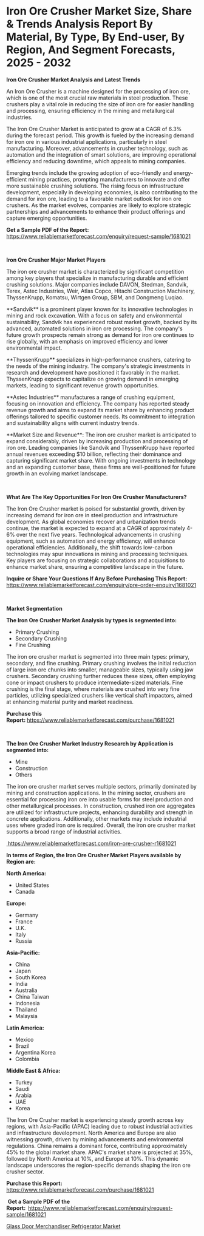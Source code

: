 <p><h1>Iron Ore Crusher Market Size, Share & Trends Analysis Report By Material, By Type, By End-user, By Region, And Segment Forecasts, 2025 - 2032</h1></p><p><strong>Iron Ore Crusher Market Analysis and Latest Trends</strong></p>
<p><p>An Iron Ore Crusher is a machine designed for the processing of iron ore, which is one of the most crucial raw materials in steel production. These crushers play a vital role in reducing the size of iron ore for easier handling and processing, ensuring efficiency in the mining and metallurgical industries.</p><p>The Iron Ore Crusher Market is anticipated to grow at a CAGR of 6.3% during the forecast period. This growth is fueled by the increasing demand for iron ore in various industrial applications, particularly in steel manufacturing. Moreover, advancements in crusher technology, such as automation and the integration of smart solutions, are improving operational efficiency and reducing downtime, which appeals to mining companies.</p><p>Emerging trends include the growing adoption of eco-friendly and energy-efficient mining practices, prompting manufacturers to innovate and offer more sustainable crushing solutions. The rising focus on infrastructure development, especially in developing economies, is also contributing to the demand for iron ore, leading to a favorable market outlook for iron ore crushers. As the market evolves, companies are likely to explore strategic partnerships and advancements to enhance their product offerings and capture emerging opportunities.</p></p>
<p><strong>Get a Sample PDF of the Report:&nbsp;</strong> <a href="https://www.reliablemarketforecast.com/enquiry/request-sample/1681021?utm_campaign=2413&utm_medium=2&utm_source=Github&utm_content=ia&utm_term=10042025&utm_id=iron-ore-crusher">https://www.reliablemarketforecast.com/enquiry/request-sample/1681021</a></p>
<p>&nbsp;</p>
<p><strong>Iron Ore Crusher Major Market Players</strong></p>
<p><p>The iron ore crusher market is characterized by significant competition among key players that specialize in manufacturing durable and efficient crushing solutions. Major companies include DAVON, Stedman, Sandvik, Terex, Astec Industries, Weir, Atlas Copco, Hitachi Construction Machinery, ThyssenKrupp, Komatsu, Wirtgen Group, SBM, and Dongmeng Luqiao.</p><p>**Sandvik** is a prominent player known for its innovative technologies in mining and rock excavation. With a focus on safety and environmental sustainability, Sandvik has experienced robust market growth, backed by its advanced, automated solutions in iron ore processing. The company's future growth prospects remain strong as demand for iron ore continues to rise globally, with an emphasis on improved efficiency and lower environmental impact.</p><p>**ThyssenKrupp** specializes in high-performance crushers, catering to the needs of the mining industry. The company's strategic investments in research and development have positioned it favorably in the market. ThyssenKrupp expects to capitalize on growing demand in emerging markets, leading to significant revenue growth opportunities.</p><p>**Astec Industries** manufactures a range of crushing equipment, focusing on innovation and efficiency. The company has reported steady revenue growth and aims to expand its market share by enhancing product offerings tailored to specific customer needs. Its commitment to integration and sustainability aligns with current industry trends.</p><p>**Market Size and Revenue**: The iron ore crusher market is anticipated to expand considerably, driven by increasing production and processing of iron ore. Leading companies like Sandvik and ThyssenKrupp have reported annual revenues exceeding $10 billion, reflecting their dominance and capturing significant market share. With ongoing investments in technology and an expanding customer base, these firms are well-positioned for future growth in an evolving market landscape.</p></p>
<p>&nbsp;</p>
<p><strong>What Are The Key Opportunities For Iron Ore Crusher Manufacturers?</strong></p>
<p><p>The Iron Ore Crusher market is poised for substantial growth, driven by increasing demand for iron ore in steel production and infrastructure development. As global economies recover and urbanization trends continue, the market is expected to expand at a CAGR of approximately 4-6% over the next five years. Technological advancements in crushing equipment, such as automation and energy efficiency, will enhance operational efficiencies. Additionally, the shift towards low-carbon technologies may spur innovations in mining and processing techniques. Key players are focusing on strategic collaborations and acquisitions to enhance market share, ensuring a competitive landscape in the future.</p></p>
<p><strong>Inquire or Share Your Questions If Any Before Purchasing This Report:</strong> <a href="https://www.reliablemarketforecast.com/enquiry/pre-order-enquiry/1681021?utm_campaign=2413&utm_medium=2&utm_source=Github&utm_content=ia&utm_term=10042025&utm_id=iron-ore-crusher">https://www.reliablemarketforecast.com/enquiry/pre-order-enquiry/1681021</a></p>
<p>&nbsp;</p>
<p><strong>Market Segmentation</strong></p>
<p><strong>The Iron Ore Crusher Market Analysis by types is segmented into:</strong></p>
<p><ul><li>Primary Crushing</li><li>Secondary Crushing</li><li>Fine Crushing</li></ul></p>
<p><p>The iron ore crusher market is segmented into three main types: primary, secondary, and fine crushing. Primary crushing involves the initial reduction of large iron ore chunks into smaller, manageable sizes, typically using jaw crushers. Secondary crushing further reduces these sizes, often employing cone or impact crushers to produce intermediate-sized materials. Fine crushing is the final stage, where materials are crushed into very fine particles, utilizing specialized crushers like vertical shaft impactors, aimed at enhancing material purity and market readiness.</p></p>
<p><strong>Purchase this Report:&nbsp;</strong><a href="https://www.reliablemarketforecast.com/purchase/1681021?utm_campaign=2413&utm_medium=2&utm_source=Github&utm_content=ia&utm_term=10042025&utm_id=iron-ore-crusher">https://www.reliablemarketforecast.com/purchase/1681021</a></p>
<p>&nbsp;</p>
<p><strong>The Iron Ore Crusher Market Industry Research by Application is segmented into:</strong></p>
<p><ul><li>Mine</li><li>Construction</li><li>Others</li></ul></p>
<p><p>The iron ore crusher market serves multiple sectors, primarily dominated by mining and construction applications. In the mining sector, crushers are essential for processing iron ore into usable forms for steel production and other metallurgical processes. In construction, crushed iron ore aggregates are utilized for infrastructure projects, enhancing durability and strength in concrete applications. Additionally, other markets may include industrial uses where graded iron ore is required. Overall, the iron ore crusher market supports a broad range of industrial activities.</p></p>
<p><a href="https://www.reliablemarketforecast.com/iron-ore-crusher-r1681021?utm_campaign=2413&utm_medium=2&utm_source=Github&utm_content=ia&utm_term=10042025&utm_id=iron-ore-crusher">&nbsp;https://www.reliablemarketforecast.com/iron-ore-crusher-r1681021</a></p>
<p><strong>In terms of Region, the Iron Ore Crusher Market Players available by Region are:</strong></p>
<p>
    <p> <strong> North America: </strong>
        <ul>
            <li>United States</li>
            <li>Canada</li>
        </ul>
        </p> 
    <p> <strong> Europe: </strong>
        <ul>
            <li>Germany</li>
            <li>France</li>
            <li>U.K.</li>
            <li>Italy</li>
            <li>Russia</li>
        </ul>
        </p> 
    <p> <strong> Asia-Pacific: </strong>
        <ul>
            <li>China</li>
            <li>Japan</li>
            <li>South Korea</li>
            <li>India</li>
            <li>Australia</li>
            <li>China Taiwan</li>
            <li>Indonesia</li>
            <li>Thailand</li>
            <li>Malaysia</li>
        </ul>
        </p> 
    <p> <strong> Latin America: </strong>
        <ul>
            <li>Mexico</li>
            <li>Brazil</li>
            <li>Argentina Korea</li>
            <li>Colombia</li>
        </ul>
        </p> 
    <p> <strong> Middle East & Africa: </strong>
        <ul>
            <li>Turkey</li>
            <li>Saudi</li>
            <li>Arabia</li>
            <li>UAE</li>
            <li>Korea</li>
        </ul>
    </p>
    </p>
<p><p>The Iron Ore Crusher market is experiencing steady growth across key regions, with Asia-Pacific (APAC) leading due to robust industrial activities and infrastructure development. North America and Europe are also witnessing growth, driven by mining advancements and environmental regulations. China remains a dominant force, contributing approximately 45% to the global market share. APAC's market share is projected at 35%, followed by North America at 10%, and Europe at 10%. This dynamic landscape underscores the region-specific demands shaping the iron ore crusher sector.</p></p>
<p><strong>Purchase this Report: </strong><a href="https://www.reliablemarketforecast.com/purchase/1681021?utm_campaign=2413&utm_medium=2&utm_source=Github&utm_content=ia&utm_term=10042025&utm_id=iron-ore-crusher">https://www.reliablemarketforecast.com/purchase/1681021</a></p>
<p>&nbsp;<strong>Get a Sample PDF of the Report:&nbsp;&nbsp;</strong><a href="https://www.reliablemarketforecast.com/enquiry/request-sample/1681021?utm_campaign=2413&utm_medium=2&utm_source=Github&utm_content=ia&utm_term=10042025&utm_id=iron-ore-crusher">https://www.reliablemarketforecast.com/enquiry/request-sample/1681021</a></p>
<p><strong></strong></p>
<p><p><a href="https://github.com/quiraytaibat/Market-Research-Report-List-1/blob/main/glass-door-merchandiser-refrigerator-market.md?utm_campaign=2413&utm_medium=2&utm_source=Github&utm_content=ia&utm_term=10042025&utm_id=iron-ore-crusher">Glass Door Merchandiser Refrigerator Market</a></p></p>